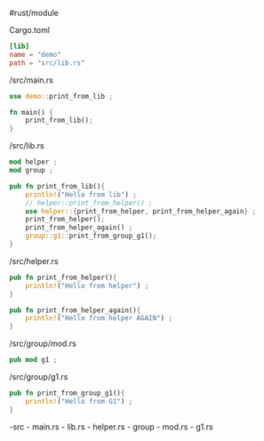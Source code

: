#rust/module 

Cargo.toml
```toml
[lib]
name = "demo"
path = "src/lib.rs"
```

/src/main.rs
```rust
use demo::print_from_lib ;

fn main() {
	print_from_lib();
}
```


/src/lib.rs
```rust
mod helper ;
mod group ;

pub fn print_from_lib(){
	println!("Hello from lib") ;
	// helper::print_from_helper() ;
	use helper::{print_from_helper, print_from_helper_again} ;
	print_from_helper();
	print_from_helper_again() ;
	group::g1::print_from_group_g1();
}
```

/src/helper.rs
```rust
pub fn print_from_helper(){
	println!("Hello from helper") ;
}

pub fn print_from_helper_again(){
	println!("Hello from helper AGAIN") ;
}
```

/src/group/mod.rs
```rust
pub mod g1 ;
```

/src/group/g1.rs
```rust
pub fn print_from_group_g1(){
	println!("Hello from G1") ;
}
```


-src
		- main.rs
		- lib.rs
		- helper.rs
		- group
				- mod.rs
				- g1.rs












